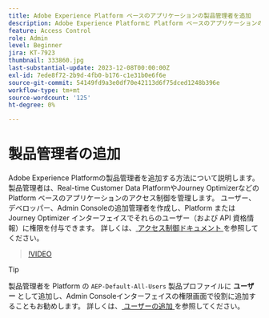 ```yaml
---
title: Adobe Experience Platform ベースのアプリケーションの製品管理者を追加
description: Adobe Experience Platformと Platform ベースのアプリケーションの製品管理者を追加する方法について説明します。
feature: Access Control
role: Admin
level: Beginner
jira: KT-7923
thumbnail: 333860.jpg
last-substantial-update: 2023-12-08T00:00:00Z
exl-id: 7ede8f72-2b9d-4fb0-b176-c1e31b0e6f6e
source-git-commit: 54149fd9a3e0df70e42113d6f75dced1248b396e
workflow-type: tm+mt
source-wordcount: '125'
ht-degree: 0%

---
```


# 製品管理者の追加

Adobe Experience Platformの製品管理者を追加する方法について説明します。 製品管理者は、Real-time Customer Data PlatformやJourney Optimizerなどの Platform ベースのアプリケーションのアクセス制御を管理します。 ユーザー、デベロッパー、Admin Consoleの追加管理者を作成し、Platform またはJourney Optimizer インターフェイスでそれらのユーザー（および API 資格情報）に権限を付与できます。 詳しくは、[ アクセス制御ドキュメント ](https://experienceleague.adobe.com/docs/experience-platform/access-control/home.html?lang=ja) を参照してください。

>[!VIDEO](https://video.tv.adobe.com/v/333860?learn=on)

>[!TIP]
>
>製品管理者を Platform の `AEP-Default-All-Users` 製品プロファイルに **ユーザー** として追加し、Admin Consoleインターフェイスの権限画面で役割に追加することもお勧めします。 詳しくは、[ ユーザーの追加 ](add-users.md) を参照してください。
